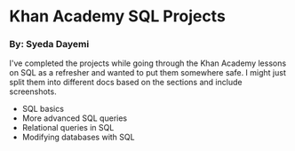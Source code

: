 # Khan Academy SQL Projects
### By: Syeda Dayemi

I've completed the projects while going through the Khan Academy lessons on SQL as a refresher and wanted to put them somewhere safe. I might just split them into different docs based on the sections and include screenshots.

- SQL basics
- More advanced SQL queries
- Relational queries in SQL
- Modifying databases with SQL
